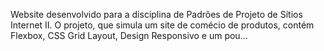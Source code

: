 Website desenvolvido para a disciplina de Padrões de Projeto de Sítios Internet II. O projeto, que simula um site de comécio de produtos, contém Flexbox, CSS Grid Layout, Design Responsivo e um pou…

 
